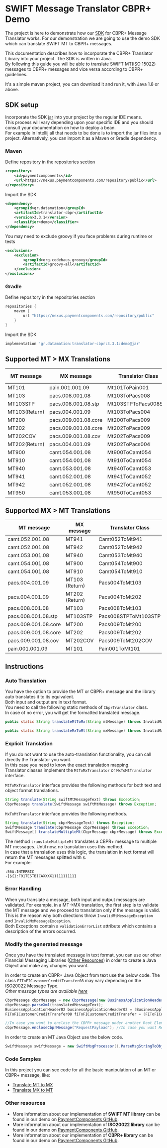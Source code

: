 # SWIFT Message Translator CBPR+ Demo

The project is here to demonstrate how our [SDK](https://www.paymentcomponents.com/messaging-libraries/) for CBPR+
Message Translator works. For our demonstration we are going to use the demo SDK which can translate SWIFT MT to CBPR+ messages.

This documentation describes how to incorporate the CBPR+ Translator Library into your project. The SDK is written in Java.  
By following this guide you will be able to translate SWIFT MT(ISO 15022) messages to CBPR+ messages
and vice versa according to CBPR+ guidelines.

It's a simple maven project, you can download it and run it, with Java 1.8 or above.

## SDK setup

Incorporate the SDK [jar](https://nexus.paymentcomponents.com/repository/public/gr/datamation/translator-cbpr/3.3.1/translator-cbpr-3.3.1-demo.jar)
into your project by the regular IDE means.  
This process will vary depending upon your specific IDE and you should consult your documentation on how to deploy a bean.  
For example in Intellij all that needs to be done is to import the jar files into a project. Alternatively, you can import it as a Maven or Gradle dependency.

### Maven

Define repository in the repositories section
```xml
<repository>
    <id>paymentcomponents</id>
    <url>https://nexus.paymentcomponents.com/repository/public</url>
</repository>
```

Import the SDK
```xml
<dependency>
    <groupId>gr.datamation</groupId>
    <artifactId>translator-cbpr</artifactId>
    <version>3.3.1</version>
    <classifier>demo</classifier>
</dependency>
```
You may need to exclude groovy if you face problems during runtime or tests
```xml
<exclusions>
    <exclusion>
        <groupId>org.codehaus.groovy</groupId>
        <artifactId>groovy-all</artifactId>
    </exclusion>
</exclusions>
```

### Gradle

Define repository in the repositories section
```groovy
repositories {
    maven {
        url "https://nexus.paymentcomponents.com/repository/public"
    }
}
```

Import the SDK
```groovy
implementation 'gr.datamation:translator-cbpr:3.3.1:demo@jar'
```

## Supported MT > MX Translations

| MT message    | MX message           | Translator Class     | Available in Demo |
| ----------    | ----------           | ----------------     | :---------------: |
| MT101         | pain.001.001.09      | Mt101ToPain001       |                   |
| MT103         | pacs.008.001.08      | Mt103ToPacs008       |                   |
| MT103STP      | pacs.008.001.08.stp  | Mt103STPToPacs008STP |                   |
| MT103(Return) | pacs.004.001.09      | Mt103ToPacs004       |                   |
| MT200         | pacs.009.001.08.core | Mt200ToPacs009       |                   |
| MT202         | pacs.009.001.08.core | Mt202ToPacs009       | &check;           |
| MT202COV      | pacs.009.001.08.cov  | Mt202ToPacs009       |                   |
| MT202(Return) | pacs.004.001.09      | Mt202ToPacs004       |                   |
| MT900         | camt.054.001.08      | Mt900ToCamt054       |                   | 
| MT910         | camt.054.001.08      | Mt910ToCamt054       |                   |
| MT940         | camt.053.001.08      | Mt940ToCamt053       |                   |
| MT941         | camt.052.001.08      | Mt941ToCamt052       |                   |
| MT942         | camt.052.001.08      | Mt942ToCamt052       |                   |
| MT950         | camt.053.001.08      | Mt950ToCamt053       |                   |

## Supported MX > MT Translations

| MT message           | MX message     | Translator Class     | Available in Demo |
| ----------           | ----------     | ----------------     | :---------------: |
| camt.052.001.08      | MT941          | Camt052ToMt941       |                   |
| camt.052.001.08      | MT942          | Camt052ToMt942       |                   |
| camt.053.001.08      | MT940          | Camt053ToMt940       |                   |
| camt.054.001.08      | MT900          | Camt054ToMt900       |                   |
| camt.054.001.08      | MT910          | Camt054ToMt910       |                   |
| pacs.004.001.09      | MT103 (Return) | Pacs004ToMt103       |                   |
| pacs.004.001.09      | MT202 (Return) | Pacs004ToMt202       |                   |
| pacs.008.001.08      | MT103          | Pacs008ToMt103       |                   |
| pacs.008.001.08.stp  | MT103STP       | Pacs008STPToMt103STP |                   |
| pacs.009.001.08.core | MT200          | Pacs009ToMt200       |                   |
| pacs.009.001.08.core | MT202          | Pacs009ToMt202       | &check;           |
| pacs.009.001.08.cov  | MT202COV       | Pacs009ToMt202COV    |                   |
| pain.001.001.09      | MT101          | Pain001ToMt101       |                   |

## Instructions

### Auto Translation

You have the option to provide the MT or CBPR+ message and the library auto translates it to its equivalent.  
Both input and output are in text format.  
You need to call the following static methods of `CbprTranslator` class.  
In case of no error, you will get the formatted translated message.
```java
public static String translateMtToMx(String mtMessage) throws InvalidMxMessageException, InvalidMtMessageException
```
```java
public static String translateMxToMt(String mxMessage) throws InvalidMxMessageException, InvalidMxMessageException
```

### Explicit Translation

If you do not want to use the auto-translation functionality, you can call directly the Translator you want.  
In this case you need to know the exact translation mapping.  
Translator classes implement the `MtToMxTranslator` or `MxToMtTranslator` interface.

`MtToMxTranslator` interface provides the following methods for both text and object format translations.
```java
String translate(String swiftMtMessageText) throws Exception;
CbprMessage translate(SwiftMessage swiftMtMessage) throws Exception;
```

`MxToMtTranslator` interface provides the following methods.
```java
String translate(String cbprMessageText) throws Exception;
SwiftMessage translate(CbprMessage cbprMessage) throws Exception;
SwiftMessage[] translateMultipleMt(CbprMessage cbprMessage) throws Exception;
```

The method `translateMultipleMt` translates a CBPR+ message to multiple MT messages. Until now, no translation uses this method.  
In case that a translation uses this logic, the translation in text format will return the MT messages splitted with `$`.  
For example:
```
:56A:INTERBIC
-}${1:F01TESTBICAXXXX1111111111}
```

### Error Handling

When you translate a message, both input and output messages are validated. For example, in a MT→MX translation, the
first step is to validate the MT message and we proceed to translation only if the message is valid.  
This is the reason why both directions throw `InvalidMtMessageException` and `InvalidMxMessageException`.  
Both Exceptions contain a `validationErrorList` attribute which contains a description of the errors occurred.

### Modify the generated message

Once you have the translated message in text format, you can use our other Financial Messaging
Libraries ([Other Resources](#other-resources)) in order to create a Java Object and make any changes you want.

In order to create an CBPR+ Java Object from text use the below code. The class `FIToFICustomerCreditTransfer08` may vary depending on the ISO20022 Message Type.   
_Other message types are available [here](https://github.com/Payment-Components/demo-iso20022#supported-cbpr-message-types)_
```java
CbprMessage cbprMessage = new CbprMessage(new BusinessApplicationHeader02(), new FIToFICustomerCreditTransfer08());
cbprMessage.parseXml(translatedMessageText);
BusinessApplicationHeader02 businessApplicationHeader02 = (BusinessApplicationHeader02) cbprMessage.getAppHdr();
FIToFICustomerCreditTransfer08 fiToFICustomerCreditTransfer = (FIToFICustomerCreditTransfer08) cbprMessage.getDocument();

//In case you want to enclose the CBPR+ message under another Root Element, use the code below
cbprMessage.encloseCbprMessage("RequestPayload"); //In case you want RequestPayload
```

In order to create an MT Java Object use the below code.
```java
SwiftMessage swiftMessage = new SwiftMsgProcessor().ParseMsgStringToObject(translatedMessageText);
```

### Code Samples

In this project you can see code for all the basic manipulation of an MT or CBPR+ message, like:
- [Translate MT to MX](src/main/java/com/paymentcomponents/swift/translator/TranslateMtToMx.java)
- [Translate MX to MT](src/main/java/com/paymentcomponents/swift/translator/TranslateMxToMt.java)

### Other resources

- More information about our implementation of **SWIFT MT library** can be found in our demo on [PaymentComponents GitHub](https://github.com/Payment-Components/demo-swift-mt).
- More information about our implementation of **ISO20022 library** can be found in our demo on [PaymentComponents GitHub](https://github.com/Payment-Components/demo-iso20022).
- More information about our implementation of **CBPR+ library** can be found in our demo on [PaymentComponents GitHub](https://github.com/Payment-Components/demo-iso20022#cbpr-messages).